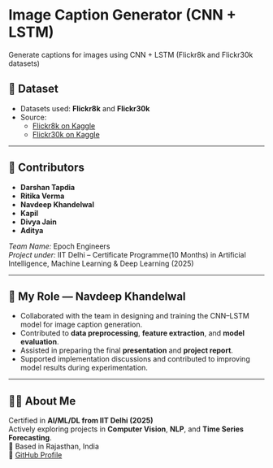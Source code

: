# Image Caption Generator (CNN + LSTM)

Generate captions for images using CNN + LSTM (Flickr8k and Flickr30k datasets)

## 🧠 Dataset
- Datasets used: **Flickr8k** and **Flickr30k**
- Source:  
  - [Flickr8k on Kaggle](https://www.kaggle.com/datasets/adityajn105/flickr8k)  
  - [Flickr30k on Kaggle](https://www.kaggle.com/datasets/adityajn105/flickr30k)

---

## 👥 Contributors
- **Darshan Tapdia**  
- **Ritika Verma**  
- **Navdeep Khandelwal**  
- **Kapil**  
- **Divya Jain**  
- **Aditya**

*Team Name:* Epoch Engineers  
*Project under:* IIT Delhi – Certificate Programme(10 Months) in Artificial Intelligence, Machine Learning & Deep Learning (2025)

---

## 🧩 My Role — Navdeep Khandelwal
- Collaborated with the team in designing and training the CNN–LSTM model for image caption generation.  
- Contributed to **data preprocessing**, **feature extraction**, and **model evaluation**.  
- Assisted in preparing the final **presentation** and **project report**.  
- Supported implementation discussions and contributed to improving model results during experimentation.

---

## 🧑‍💻 About Me
Certified in **AI/ML/DL from IIT Delhi (2025)**  
Actively exploring projects in **Computer Vision**, **NLP**, and **Time Series Forecasting**.  
📍 Based in Rajasthan, India  
🔗 [GitHub Profile](https://github.com/navdeepkhandelwal)


